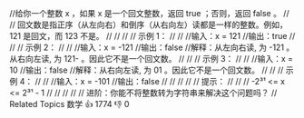 //给你一个整数 x ，如果 x 是一个回文整数，返回 true ；否则，返回 false 。 
//
// 回文数是指正序（从左向右）和倒序（从右向左）读都是一样的整数。例如，121 是回文，而 123 不是。 
//
// 
//
// 示例 1： 
//
// 
//输入：x = 121
//输出：true
// 
//
// 示例 2： 
//
// 
//输入：x = -121
//输出：false
//解释：从左向右读, 为 -121 。 从右向左读, 为 121- 。因此它不是一个回文数。
// 
//
// 示例 3： 
//
// 
//输入：x = 10
//输出：false
//解释：从右向左读, 为 01 。因此它不是一个回文数。
// 
//
// 示例 4： 
//
// 
//输入：x = -101
//输出：false
// 
//
// 
//
// 提示： 
//
// 
// -2³¹ <= x <= 2³¹ - 1 
// 
//
// 
//
// 进阶：你能不将整数转为字符串来解决这个问题吗？ 
// Related Topics 数学 👍 1774 👎 0

